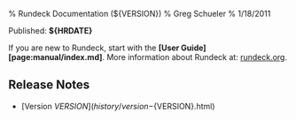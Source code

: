 % Rundeck Documentation (${VERSION})
% Greg Schueler
% 1/18/2011

Published: **${HRDATE}**

If you are new to Rundeck, start with the **[User Guide][page:manual/index.md]**.
More information about Rundeck at: [rundeck.org](http://rundeck.org).

## Release Notes

* [Version ${VERSION}](history/version-${VERSION}.html)
